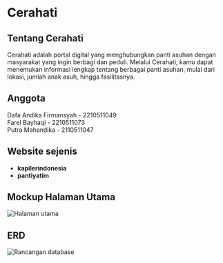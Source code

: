 # Cerahati

## Tentang Cerahati

Cerahati adalah portal digital yang menghubungkan panti asuhan dengan masyarakat yang ingin berbagi dan peduli. Melalui Cerahati, kamu dapat menemukan informasi lengkap tentang berbagai panti asuhan, mulai dari lokasi, jumlah anak asuh, hingga fasilitasnya. 

## Anggota

Dafa Andika Firmansyah - 2210511049  
Farel Bayhaqi - 2210511073  
Putra Mahandika - 2110511047  

## Website sejenis

- **kapilerindonesia**
- **pantiyatim**

## Mockup Halaman Utama

![Halaman utama](images/mockupCerahati.png)

## ERD

![Rancangan database](images/ERD.png)
